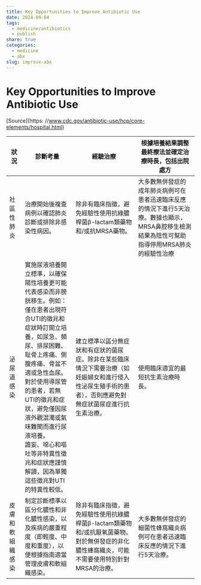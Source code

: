```yaml
---
title: Key Opportunities to Improve Antibiotic Use
date: 2024-09-04
tags:
  - medicine/antibiotics
  - publish
share: true
categories:
  - medicine
  - abx
slug: improve-abx
---
```

# Key Opportunities to Improve Antibiotic Use  
  
[Source](https: //www.cdc.gov/antibiotic-use/hcp/core-elements/hospital.html)  
  
| 狀況       | 診斷考量                                                                                                                                                                                              | 經驗治療                                                                         | 根據培養結果調整最終療法並確定治療時長，包括出院處方                                                  |  
| -------- | ------------------------------------------------------------------------------------------------------------------------------------------------------------------------------------------------- | ---------------------------------------------------------------------------- | --------------------------------------------------------------------------- |  
| 社區性肺炎    | 治療開始後複查病例以確認肺炎診斷或排除非感染性病因。                                                                                                                                                                        | 除非有臨床指徵，避免經驗性使用抗綠膿桿菌β-lactam類藥物和/或抗MRSA藥物。                                   | 大多數無併發症的成年肺炎病例可在患者迅速臨床反應的情況下進行5天治療。數據也顯示，MRSA鼻腔移生檢測結果為陰性可幫助指導停用MRSA肺炎的經驗性治療 |  
| 泌尿道感染    | 實施尿液培養開立標準，以確保陽性培養更可能代表感染而非膀胱移生。例如：<br>僅在患者出現符合UTI的徵兆和症狀時訂開立培養，如尿急、頻尿、排尿困難、耻骨上疼痛、側腹疼痛、骨盆不適或急性血尿。<br>對於使用導尿管的患者，若無UTI的徵兆和症狀，避免僅因尿液外觀混濁或氣味難聞而進行尿液培養。<br>譫妄、噁心和嘔吐等非特異性徵兆和症狀應謹慎解讀，因為單獨這些徵兆對UTI的特異性較低。 | 建立標準以區分無症狀和有症狀的菌尿症。除非在某些臨床情況下需要治療（如妊娠婦女和進行侵入性泌尿生殖手術的患者），否則應避免對無症狀菌尿症進行抗生素治療。 | 使用臨床適宜的最短抗生素治療時長。                                                           |  
| 皮膚和軟組織感染 | 制定診斷標準以區分化膿性和非化膿性感染，以及疾病的嚴重程度（即輕度、中度和重度），以便根據指南適當管理皮膚和軟組織感染。                                                                                                                                      | 除非有臨床指徵，避免經驗性使用抗綠膿桿菌β-lactam類藥物和/或抗厭氧菌藥物。對於無併發症的非化膿性蜂窩織炎，可能不需要使用特別針對MRSA的治療。 | 大多數無併發症的細菌性蜂窩織炎病例可在患者迅速臨床反應的情況下進行5天治療。                                      |  
